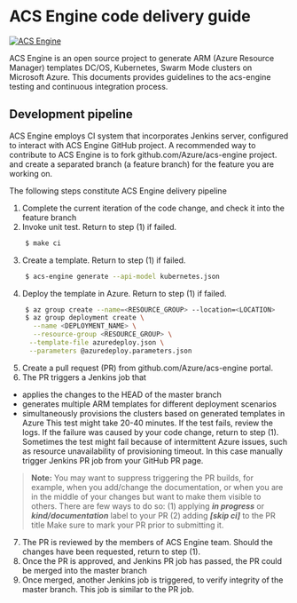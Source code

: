 # ACS Engine code delivery guide

[![ACS Engine](https://azurecomcdn.azureedge.net/mediahandler/acomblog/media/Default/blog/a8f28783-3ddc-4081-a57d-6d97147467bf.png)](https://github.com/azure/acs-engine)

ACS Engine is an open source project to generate ARM (Azure Resource Manager) templates DC/OS, Kubernetes, Swarm Mode clusters on Microsoft Azure.
This documents provides guidelines to the acs-engine testing and continuous integration process.

## Development pipeline

ACS Engine employs CI system that incorporates Jenkins server, configured to interact with ACS Engine GitHub project.
A recommended way to contribute to ACS Engine is to fork github.com/Azure/acs-engine project.
and create a separated branch (a feature branch) for the feature you are working on.

The following steps constitute ACS Engine delivery pipeline

 1. Complete the current iteration of the code change, and check it into the feature branch
 2. Invoke unit test. Return to step (1) if failed.
```sh
    $ make ci
```
 3. Create a template. Return to step (1) if failed.
```sh
    $ acs-engine generate --api-model kubernetes.json
```
 4. Deploy the template in Azure. Return to step (1) if failed.
```sh
    $ az group create --name=<RESOURCE_GROUP> --location=<LOCATION>
    $ az group deployment create \
      --name <DEPLOYMENT_NAME> \
      --resource-group <RESOURCE_GROUP> \
     --template-file azuredeploy.json \
     --parameters @azuredeploy.parameters.json
```
  5. Create a pull request (PR) from github.com/Azure/acs-engine portal.
  6. The PR triggers a Jenkins job that 
  + applies the changes to the HEAD of the master branch
  + generates multiple ARM templates for different deployment scenarios
  + simultaneously provisions the clusters based on generated templates in Azure
  This test might take 20-40 minutes.
  If the test fails, review the logs. If the failure was caused by your code change, return to step (1).
  Sometimes the test might fail because of intermittent Azure issues, such as resource unavailability of provisioning timeout. In this case manually trigger Jenkins PR job from your GitHub PR page.
> **Note:** You may want to suppress triggering the PR builds, for example, when you add/change the documentation, or when you are in the middle of your changes but want to make them visible to others.
> There are few ways to do so:
> (1) applying ***in progress*** or ***kind/documentation*** label to your PR
> (2) adding ***[skip ci]*** to the PR title
> Make sure to mark your PR prior to submitting it.
  7. The PR is reviewed by the members of ACS Engine team. Should the changes have been requested, return to step (1).
  8. Once the PR is approved, and Jenkins PR job has passed, the PR could be merged into the master branch
  9. Once merged, another Jenkins job is triggered, to verify integrity of the master branch. This job is similar to the PR job.
